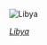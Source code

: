 
![Libya](https://www.gstatic.com/prettyearth/assets/full/2009.jpg)

*[Libya](https://www.google.com/maps/@32.863845,22.327974,15z/data=!3m1!1e3)*
